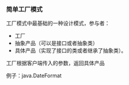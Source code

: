 ### 简单工厂模式

工厂模式中最基础的一种设计模式，参与者：
- 工厂
- 抽象产品（可以是接口或者抽象类）
- 具体产品（实现了接口的类或者继承了抽象类）。

工厂根据客户端传入的参数，返回具体产品

例子：java.DateFormat